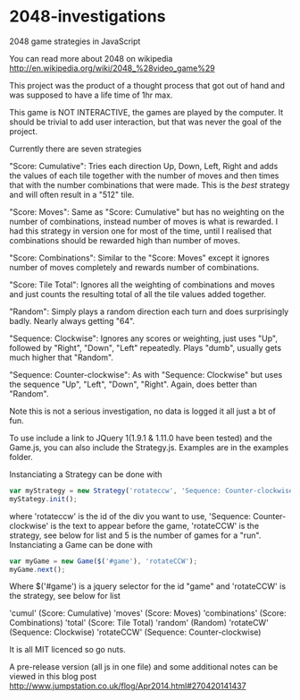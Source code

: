 2048-investigations
===================

2048 game strategies in JavaScript

You can read more about 2048 on wikipedia http://en.wikipedia.org/wiki/2048_%28video_game%29

This project was the product of a thought process that got out of hand and was supposed to have a life time of 1hr max.

This game is NOT INTERACTIVE, the games are played by the computer. It should be trivial to add user interaction, but that was never the goal of the project.

Currently there are seven strategies

"Score: Cumulative": Tries each direction Up, Down, Left, Right and adds the values of each tile together with the number of moves and then times that with the number combinations that were made. This is the *best* strategy and will often result in a "512" tile.

"Score: Moves": Same as "Score: Cumulative" but has no weighting on the number of combinations, instead number of moves is what is rewarded. I had this strategy in version one for most of the time, until I realised that combinations should be rewarded high than number of moves.

"Score: Combinations": Similar to the "Score: Moves" except it ignores number of moves completely and rewards number of combinations.

"Score: Tile Total": Ignores all the weighting of combinations and moves and just counts the resulting total of all the tile values added together.

"Random": Simply plays a random direction each turn and does surprisingly badly. Nearly always getting "64".

"Sequence: Clockwise": Ignores any scores or weighting, just uses "Up", followed by "Right", "Down", "Left" repeatedly. Plays "dumb", usually gets much higher that "Random".

"Sequence: Counter-clockwise": As with "Sequence: Clockwise" but uses the sequence "Up", "Left", "Down", "Right". Again, does better than "Random".

Note this is not a serious investigation, no data is logged it all just a bt of fun.

To use include a link to JQuery 1(1.9.1 & 1.11.0 have been tested) and the Game.js, you can also include the Strategy.js.
Examples are in the examples folder.

Instanciating a Strategy can be done with

```js
var myStrategy = new Strategy('rotateccw', 'Sequence: Counter-clockwise', 'rotateCCW', 5));
myStategy.init();
```
where 'rotateccw' is the id of the div you want to use, 'Sequence: Counter-clockwise' is the text to appear before the game, 'rotateCCW' is the strategy, see below for list and 5 is the number of games for a "run". 
Instanciating a Game can be done with
 
```js
var myGame = new Game($('#game'), 'rotateCCW');
myGame.next();
```
Where $('#game') is a jquery selector for the id "game" and 'rotateCCW' is the strategy, see below for list

'cumul' (Score: Cumulative)
'moves' (Score: Moves)
'combinations' (Score: Combinations)
'total' (Score: Tile Total)
'random' (Random)
'rotateCW' (Sequence: Clockwise)
'rotateCCW' (Sequence: Counter-clockwise)

It is all MIT licenced so go nuts.

A pre-release version (all js in one file) and some additional notes can be viewed in this blog post http://www.jumpstation.co.uk/flog/Apr2014.html#270420141437

